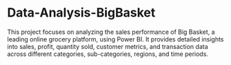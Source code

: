 # Data-Analysis-BigBasket
This project focuses on analyzing the sales performance of Big Basket, a leading online grocery platform, using Power BI. It provides detailed insights into sales, profit, quantity sold, customer metrics, and transaction data across different categories, sub-categories, regions, and time periods.
